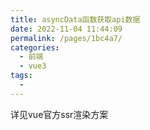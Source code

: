 ```yaml
---
title: asyncData函数获取api数据
date: 2022-11-04 11:44:09
permalink: /pages/1bc4a7/
categories:
  - 前端
  - vue3
tags:
  - 
---
```

详见vue官方ssr渲染方案
